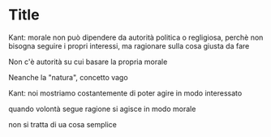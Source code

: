 # Title

Kant: morale non può dipendere da autorità politica o regligiosa, perchè non bisogna seguire i propri interessi, ma ragionare sulla cosa giusta da fare 

Non c'è autorità su cui basare la propria morale

Neanche la "natura", concetto vago 


Kant: noi mostriamo costantemente di poter agire in modo interessato

quando volontà segue ragione si agisce in modo morale

non si tratta di ua cosa semplice
<!--stackedit_data:
eyJoaXN0b3J5IjpbMTU2NjY2NDc3N119
-->